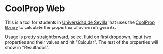 # CoolProp Web

This is a tool for students in [Universidad de Sevilla](http://www.us.es) that uses the [CoolProp library](http://www.coolprop.org/) to calculate the properties of some refrigerants.


Usage is pretty straightforward, select fluid on first dropdown, input two properties and their values and hit "Calcular". The rest of the properties will show in "Resultados".
